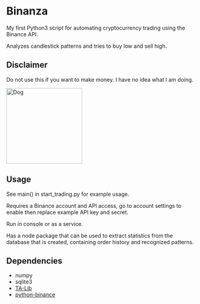 Binanza
=======

My first Python3 script for automating cryptocurrency trading using the Binance API.

Analyzes candlestick patterns and tries to buy low and sell high.

Disclaimer
----------

Do not use this if you want to make money. I have no idea what I am doing.

<img src=https://i.imgur.com/l3v4P3s.jpg alt="Dog" title="Dog" width="200" />

Usage
-----

See main() in start_trading.py for example usage.

Requires a Binance account and API access, go to account settings to enable then replace example API key and secret.

Run in console or as a service.

Has a node package that can be used to extract statistics from the database that is created, containing order history and recognized patterns.

Dependencies
------------

* numpy
* sqlite3
* [TA-Lib](https://github.com/mrjbq7/ta-lib)
* [python-binance](https://github.com/sammchardy/python-binance)
